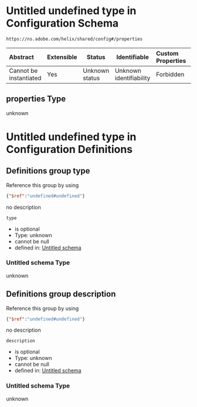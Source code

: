 # Untitled undefined type in Configuration Schema

```txt
https://ns.adobe.com/helix/shared/config#/properties
```




| Abstract               | Extensible | Status         | Identifiable            | Custom Properties | Additional Properties | Access Restrictions | Defined In                                                        |
| :--------------------- | ---------- | -------------- | ----------------------- | :---------------- | --------------------- | ------------------- | ----------------------------------------------------------------- |
| Cannot be instantiated | Yes        | Unknown status | Unknown identifiability | Forbidden         | Allowed               | none                | [config.schema.json\*](config.schema.json "open original schema") |

## properties Type

unknown

# Untitled undefined type in Configuration Definitions

## Definitions group type

Reference this group by using

```json
{"$ref":"undefined#undefined"}
```

no description

`type`

-   is optional
-   Type: unknown
-   cannot be null
-   defined in: [Untitled schema](undefined.md "undefined#undefined")

### Untitled schema Type

unknown

## Definitions group description

Reference this group by using

```json
{"$ref":"undefined#undefined"}
```

no description

`description`

-   is optional
-   Type: unknown
-   cannot be null
-   defined in: [Untitled schema](undefined.md "undefined#undefined")

### Untitled schema Type

unknown

